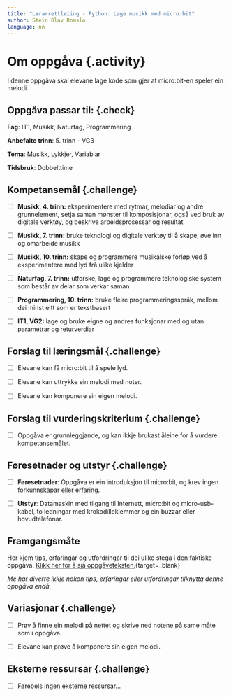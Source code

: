 ```yaml
---
title: "Lærarrettleiing - Python: Lage musikk med micro:bit"
author: Stein Olav Romslo
language: nn
---
```



# Om oppgåva {.activity}

I denne oppgåva skal elevane lage kode som gjer at micro:bit-en speler ein
melodi.

## Oppgåva passar til: {.check}

__Fag__: IT1, Musikk, Naturfag, Programmering

__Anbefalte trinn__: 5. trinn - VG3

__Tema__: Musikk, Lykkjer, Variablar

__Tidsbruk__: Dobbelttime

## Kompetansemål {.challenge}

- [ ] __Musikk, 4. trinn:__ eksperimentere med rytmar, melodiar og andre grunnelement, setja saman mønster til komposisjonar, også ved bruk av digitale verktøy, og beskrive arbeidsprosessar og resultat

- [ ] __Musikk, 7. trinn:__ bruke teknologi og digitale verktøy til å skape, øve inn og omarbeide musikk

- [ ] __Musikk, 10. trinn:__ skape og programmere musikalske forløp ved å eksperimentere med lyd frå ulike kjelder

- [ ] __Naturfag, 7. trinn:__ utforske, lage og programmere teknologiske system som består av delar som verkar saman

- [ ] __Programmering, 10. trinn:__ bruke fleire programmeringsspråk, mellom dei minst eitt som er tekstbasert

- [ ] __IT1, VG2:__ lage og bruke eigne og andres funksjonar med og utan parametrar og returverdiar

## Forslag til læringsmål {.challenge}

- [ ] Elevane kan få micro:bit til å spele lyd.

- [ ] Elevane kan uttrykke ein melodi med noter.

- [ ] Elevane kan komponere sin eigen melodi.

## Forslag til vurderingskriterium {.challenge}

- [ ] Oppgåva er grunnleggjande, og kan ikkje brukast åleine for å vurdere
  kompetansemålet.

## Føresetnader og utstyr {.challenge}

- [ ] __Føresetnader__: Oppgåva er ein introduksjon til micro:bit, og krev
  ingen forkunnskapar eller erfaring.

- [ ] __Utstyr__: Datamaskin med tilgang til Internett, micro:bit og
  micro-usb-kabel, to ledningar med krokodilleklemmer og ein buzzar eller
  hovudtelefonar.

## Framgangsmåte

Her kjem tips, erfaringar og utfordringar til dei ulike stega i den faktiske
oppgåva. [Klikk her for å sjå
oppgåveteksten.](../python_musikk/python_musikk_nn.html){target=_blank}

_Me har diverre ikkje nokon tips, erfaringar eller utfordringar tilknytta denne
oppgåva endå._

## Variasjonar {.challenge}

- [ ] Prøv å finne ein melodi på nettet og skrive ned notene på same måte som i
  oppgåva.

- [ ] Elevane kan prøve å komponere sin eigen melodi.

## Eksterne ressursar {.challenge}

- [ ] Førebels ingen eksterne ressursar...

